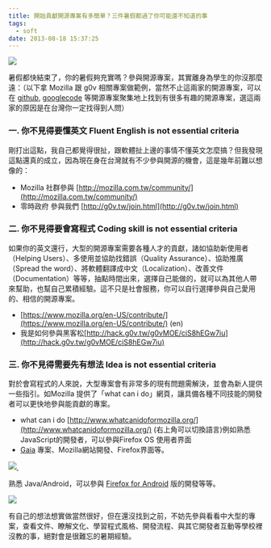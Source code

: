 ```yaml
---
title: 開始貢獻開源專案有多簡單？三件暑假都過了你可能還不知道的事
tags:
  - soft
date: 2013-08-18 15:37:25
---
```


[![](http://2.bp.blogspot.com/-YrrBma_bv8o/UhDZPrJvo7I/AAAAAAAADcs/nf5D86feetQ/s400/%E8%9E%A2%E5%B9%95%E5%BF%AB%E7%85%A7+2013-08-18+%E4%B8%8B%E5%8D%881.30.15.png)](http://2.bp.blogspot.com/-YrrBma_bv8o/UhDZPrJvo7I/AAAAAAAADcs/nf5D86feetQ/s1600/%E8%9E%A2%E5%B9%95%E5%BF%AB%E7%85%A7+2013-08-18+%E4%B8%8B%E5%8D%881.30.15.png)

暑假都快結束了，你的暑假夠充實嗎？參與開源專案，其實離身為學生的你沒那麼遠：（以下拿 Mozilla 跟 g0v 相關專案做範例，當然不止這兩家的開源專案，可以在 [github](http://www.github.com/), [googlecode](http://code.google.com/hosting/) 等開源專案聚集地上找到有很多有趣的開源專案，選這兩家的原因是在台灣你一定找得到人問）

### 一. 你不見得要懂英文 Fluent English is not essential criteria

剛打出這點，我自己都覺得很扯，跟軟體扯上邊的事情不懂英文怎麼搞？但我發現這點還真的成立，因為現在身在台灣就有不少參與開源的機會，這是幾年前難以想像的：

*   Mozilla 社群參與 [http://mozilla.com.tw/community/](http://mozilla.com.tw/community/)
*   零時政府 參與我們 [http://g0v.tw/join.html](http://g0v.tw/join.html)

### 二. 你不見得要會寫程式 Coding skill is not essential criteria

如果你的英文還行，大型的開源專案需要各種人才的貢獻，諸如協助新使用者（Helping Users）、多使用並協助找錯誤（Quality Assurance）、協助推廣（Spread the word）、將軟體翻譯成中文（Localization）、改善文件（Documentation）等等，抽點時間出來，選擇自己能做的，就可以為其他人帶來幫助，也幫自己累積經驗。這不只是社會服務，你可以自行選擇參與自己愛用的、相信的開源專案。

*   [https://www.mozilla.org/en-US/contribute/](https://www.mozilla.org/en-US/contribute/) (en)
*   我是如何參與黑客松[http://hack.g0v.tw/g0vMOE/ciS8hEGw7iu](http://hack.g0v.tw/g0vMOE/ciS8hEGw7iu)

### 三. 你不見得需要先有想法 Idea is not essential criteria 

對於會寫程式的人來說，大型專案會有非常多的現有問題需解決，並會為新人提供一些指引。如Mozilla 提供了「what can i do」網頁，讓具備各種不同技能的開發者可以更快地參與能貢獻的專案。 

- what can i do [http://www.whatcanidoformozilla.org/](http://www.whatcanidoformozilla.org/) (右上角可以切換語言)例如熟悉JavaScript的開發者，可以參與Firefox OS 使用者界面
- [Gaia](https://developer.mozilla.org/en-US/docs/Mozilla/Firefox_OS/Platform/Gaia) 專案、Mozilla網站開發、Firefox界面等。

[![](http://2.bp.blogspot.com/-x2H8xFJuFZA/UhDZKJIhPGI/AAAAAAAADck/dfUgi-7Mgvc/s400/%E8%9E%A2%E5%B9%95%E5%BF%AB%E7%85%A7+2013-08-18+%E4%B8%8B%E5%8D%881.29.48.png)&nbsp;](http://2.bp.blogspot.com/-x2H8xFJuFZA/UhDZKJIhPGI/AAAAAAAADck/dfUgi-7Mgvc/s1600/%E8%9E%A2%E5%B9%95%E5%BF%AB%E7%85%A7+2013-08-18+%E4%B8%8B%E5%8D%881.29.48.png)

熟悉 Java/Android，可以參與 [Firefox for Android](https://wiki.mozilla.org/Mobile/Get_Involved) 版的開發等等。

[![](http://2.bp.blogspot.com/-I5vx4ExcmZQ/UhDi9F1iI-I/AAAAAAAADc8/L9-mptiiMsI/s400/%E8%9E%A2%E5%B9%95%E5%BF%AB%E7%85%A7+2013-08-18+%E4%B8%8B%E5%8D%8811.06.09.png)](http://2.bp.blogspot.com/-I5vx4ExcmZQ/UhDi9F1iI-I/AAAAAAAADc8/L9-mptiiMsI/s1600/%E8%9E%A2%E5%B9%95%E5%BF%AB%E7%85%A7+2013-08-18+%E4%B8%8B%E5%8D%8811.06.09.png)

有自己的想法想實做當然很好，但在還沒找到之前，不妨先參與看看中大型的專案，查看文件、瞭解文化、學習程式風格、開發流程、與其它開發者互動等學校裡沒教的事，絕對會是很難忘的暑期經驗。

